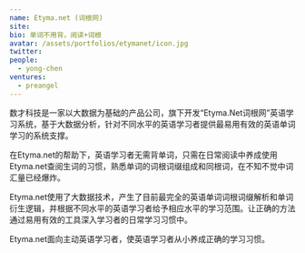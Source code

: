 ```yaml
---
name: Etyma.net (词根网)
site: 
bio: 单词不用背，阅读+词根
avatar: /assets/portfolios/etymanet/icon.jpg
twitter: 
people:
  - yong-chen
ventures:
  - preangel
---
```


数才科技是一家以大数据为基础的产品公司，旗下开发“Etyma.Net词根网”英语学习系统，基于大数据分析，针对不同水平的英语学习者提供最易用有效的英语单词学习的系统支撑。

在Etyma.net的帮助下，英语学习者无需背单词，只需在日常阅读中养成使用Etyma.net查阅生词的习惯，熟悉单词的词根词缀组成和同根词，在不知不觉中词汇量已经爆炸。

Etyma.net使用了大数据技术，产生了目前最完全的英语单词词根词缀解析和单词衍生逻辑，并根据不同水平的英语学习者给予相应水平的学习范围。让正确的方法通过易用有效的工具深入学习者的日常学习习惯中。

Etyma.net面向主动英语学习者，使英语学习者从小养成正确的学习习惯。
